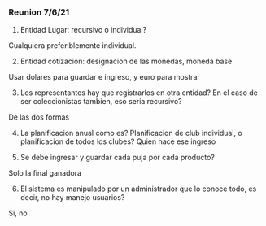 ### Reunion 7/6/21

1. Entidad Lugar: recursivo o individual?

Cualquiera preferiblemente individual.

2. Entidad cotizacion: designacion de las monedas, moneda base

Usar dolares para guardar e ingreso, y euro para mostrar

3. Los representantes hay que registrarlos en otra entidad? En el caso de ser coleccionistas tambien, eso seria recursivo?

De las dos formas

4. La planificacion anual como es? Planificacion de club individual, o planificacion de todos los clubes? Quien hace ese ingreso

5. Se debe ingresar y guardar cada puja por cada producto?

Solo la final ganadora

6. El sistema es manipulado por un administrador que lo conoce todo, es decir, no hay manejo  usuarios?
 
Si, no

